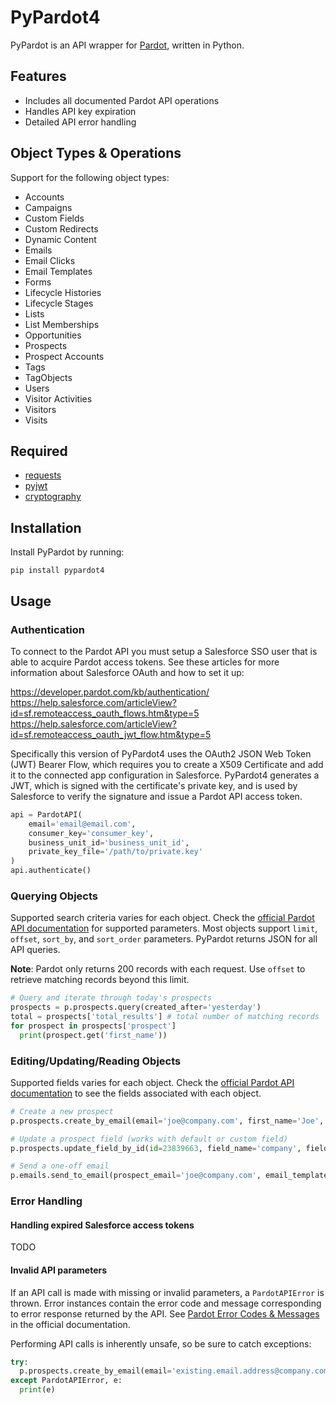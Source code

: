 PyPardot4
=========

PyPardot is an API wrapper for [Pardot](http://developer.pardot.com/kb/api-version-4/), written in Python.

Features
---

+ Includes all documented Pardot API operations
+ Handles API key expiration
+ Detailed API error handling

Object Types & Operations
---

Support for the following object types:

+ Accounts
+ Campaigns
+ Custom Fields
+ Custom Redirects
+ Dynamic Content
+ Emails
+ Email Clicks
+ Email Templates
+ Forms
+ Lifecycle Histories
+ Lifecycle Stages
+ Lists
+ List Memberships
+ Opportunities
+ Prospects
+ Prospect Accounts
+ Tags
+ TagObjects
+ Users
+ Visitor Activities
+ Visitors
+ Visits

Required
---

+ [requests](http://docs.python-requests.org/en/latest/)
+ [pyjwt](https://pyjwt.readthedocs.io/en/stable/)
+ [cryptography](https://cryptography.io/en/latest/)

Installation
---

Install PyPardot by running:
```shell
pip install pypardot4
```

Usage
---

### Authentication

To connect to the Pardot API you must setup a Salesforce SSO user that is able to acquire Pardot access tokens. See these articles for more information about Salesforce OAuth and how to set it up:

https://developer.pardot.com/kb/authentication/
https://help.salesforce.com/articleView?id=sf.remoteaccess_oauth_flows.htm&type=5
https://help.salesforce.com/articleView?id=sf.remoteaccess_oauth_jwt_flow.htm&type=5

Specifically this version of PyPardot4 uses the OAuth2 JSON Web Token (JWT) Bearer Flow, which requires you to create a X509 Certificate and add it to the connected app configuration in Salesforce. PyPardot4 generates a JWT, which is signed with the certificate's private key, and is used by Salesforce to verify the signature and issue a Pardot API access token.

```python
api = PardotAPI(
    email='email@email.com',
    consumer_key='consumer_key',
    business_unit_id='business_unit_id',
    private_key_file='/path/to/private.key'
)
api.authenticate()
```

### Querying Objects

Supported search criteria varies for each object. Check the [official Pardot API documentation](http://developer.pardot.com/) for supported parameters. Most objects support `limit`, `offset`, `sort_by`, and `sort_order` parameters. PyPardot returns JSON for all API queries.

**Note**: Pardot only returns 200 records with each request. Use `offset` to retrieve matching records beyond this limit.

```python
# Query and iterate through today's prospects
prospects = p.prospects.query(created_after='yesterday')
total = prospects['total_results'] # total number of matching records
for prospect in prospects['prospect']
  print(prospect.get('first_name'))
```

### Editing/Updating/Reading Objects

Supported fields varies for each object. Check the [official Pardot API documentation](http://developer.pardot.com/kb/object-field-references/) to see the fields associated with each object. 

```python
# Create a new prospect
p.prospects.create_by_email(email='joe@company.com', first_name='Joe', last_name='Schmoe')

# Update a prospect field (works with default or custom field)
p.prospects.update_field_by_id(id=23839663, field_name='company', field_value='Joes Plumbing')

# Send a one-off email
p.emails.send_to_email(prospect_email='joe@company.com', email_template_id=123)
```

### Error Handling

#### Handling expired Salesforce access tokens

TODO

#### Invalid API parameters

If an API call is made with missing or invalid parameters, a `PardotAPIError` is thrown. Error instances contain the error code and message corresponding to error response returned by the API. See [Pardot Error Codes & Messages](http://developer.pardot.com/kb/error-codes-messages/) in the official documentation.

Performing API calls is inherently unsafe, so be sure to catch exceptions:

```python
try:
  p.prospects.create_by_email(email='existing.email.address@company.com')
except PardotAPIError, e:
  print(e)
```
